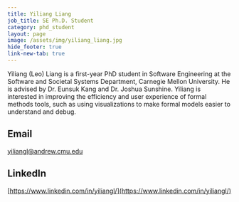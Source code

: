 ```yaml
---
title: Yiliang Liang
job_title: SE Ph.D. Student
category: phd_student
layout: page
image: /assets/img/yiliang_liang.jpg
hide_footer: true
link-new-tab: true
---
```


Yiliang (Leo) Liang is a first-year PhD student in Software Engineering at the Software and Societal Systems Department, Carnegie Mellon University. He is advised by Dr. Eunsuk Kang and Dr. Joshua Sunshine. Yiliang is interested in improving the efficiency and user experience of formal methods tools, such as using visualizations to make formal models easier to understand and debug.
​

## Email

[yiliangl@andrew.cmu.edu](mailto:yiliangl@andrew.cmu.edu)

## LinkedIn

[https://www.linkedin.com/in/yiliangl/](https://www.linkedin.com/in/yiliangl/)
